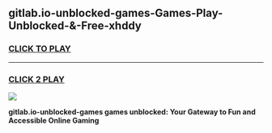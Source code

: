 
## gitlab.io-unblocked-games-Games-Play-Unblocked-&-Free-xhddy
<h3>
<a href="https://premium76.site?title=gitlab.io-unblocked-games&ref=24A">CLICK TO PLAY</a></h3>
<hr>

<h3>
<a href="https://premium76.site?title=gitlab.io-unblocked-games&ref=24A">CLICK 2 PLAY</a>
  
</h3>

<a href="https://premium76.site?title=gitlab.io-unblocked-games&ref=24A"><img src="https://clearcache.store/games.png"></a>


**gitlab.io-unblocked-games games unblocked: Your Gateway to Fun and Accessible Online Gaming**
